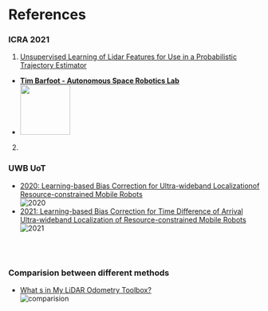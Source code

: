 # References



<!---
Started to write on Sep 1 2021
Zahra
-->
### ICRA 2021
1. [Unsupervised Learning of Lidar Features for Use in a Probabilistic Trajectory Estimator](https://arxiv.org/pdf/2102.11261.pdf)  
  - **[Tim Barfoot - Autonomous Space Robotics Lab](http://asrl.utias.utoronto.ca/~tdb/)**  
  - <img src="https://your-image-url.type" width="100" height="100">
2. 




### UWB UoT

- [2020: Learning-based Bias Correction for Ultra-wideband Localizationof Resource-constrained Mobile Robots ](https://arxiv.org/abs/2003.09371)  
![2020](https://user-images.githubusercontent.com/46463022/131751671-faa3a935-83a7-49ce-b38e-5eedd06da3ba.png)  
- [2021: Learning-based Bias Correction for Time Difference of Arrival Ultra-wideband Localization of Resource-constrained Mobile Robots ](https://arxiv.org/abs/2103.01885)  
![2021](https://user-images.githubusercontent.com/46463022/131751263-a1e44428-31bc-495f-8f5f-13f93756a9cd.png)




<br/>
<br/>


### Comparision between different methods
- [What s in My LiDAR Odometry Toolbox?](https://arxiv.org/abs/2103.09708)  
![comparision](https://user-images.githubusercontent.com/46463022/131752670-51148481-b147-42be-8f3c-5984f033c786.png)

<br/>
<br/>
